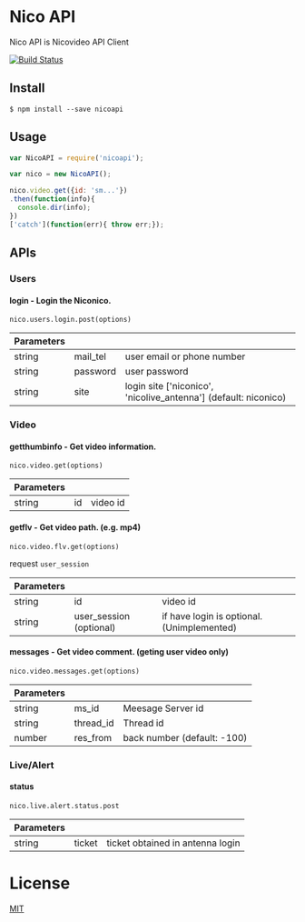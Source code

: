 
# Nico API

Nico API is Nicovideo API Client

[![Build Status](https://travis-ci.org/k2wanko/nicoapi.svg)](https://travis-ci.org/k2wanko/nicoapi)

## Install

```
$ npm install --save nicoapi
```

## Usage

```js
var NicoAPI = require('nicoapi');

var nico = new NicoAPI();

nico.video.get({id: 'sm...'})
.then(function(info){
  console.dir(info);
})
['catch'](function(err){ throw err;});

```

## APIs

### Users

#### login - Login the Niconico.

`nico.users.login.post(options)`

|Parameters                     |||
|:-----------|:---------|:--------|
| string     | mail_tel | user email or phone number|
| string     | password | user password|
| string     | site     | login site \['niconico', 'nicolive\_antenna'\] (default: niconico)|

### Video

#### getthumbinfo - Get video information.

`nico.video.get(options)`

|Parameters               |||
|:-----------|:---|:--------|
| string     | id | video id|

#### getflv - Get video path. (e.g. mp4)

`nico.video.flv.get(options)`

request `user_session`

|Parameters                                   |||
|:-----------|:-----------------------|:--------|
| string     | id                     | video id|
| string     | user\_session (optional)| if have login is optional. (Unimplemented) |

#### messages - Get video comment. (geting user video only)

`nico.video.messages.get(options)`

|Parameters                      |||
|:-----------|:----------|:--------|
| string     | ms\_id     | Meesage Server id|
| string     | thread\_id | Thread id|
| number     | res\_from  | back number (default: -100) |

### Live/Alert

#### status

`nico.live.alert.status.post`

|Parameters                      |||
|:-----------|:----------|:--------|
| string     | ticket    | ticket obtained in antenna login|

# License

[MIT](http://k2wanko.mit-license.org/)
